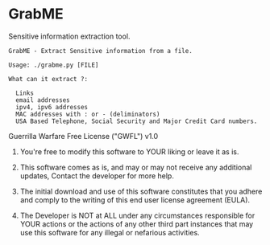# GrabME
Sensitive information extraction tool.

    GrabME - Extract Sensitive information from a file.

    Usage: ./grabme.py [FILE]

    What can it extract ?:

      Links
      email addresses
      ipv4, ipv6 addresses
      MAC addresses with : or - (deliminators)
      USA Based Telephone, Social Security and Major Credit Card numbers.

Guerrilla Warfare Free License ("GWFL") v1.0

1. You're free to modify this software to YOUR liking or leave it as is.

2. This software comes as is, and may or may not receive any additional updates, Contact the developer for more help.

3. The initial download and use of this software constitutes that you adhere and comply to the writing of this end user license agreement (EULA).

4. The Developer is NOT at ALL under any circumstances responsible for YOUR actions or the actions of any other third part instances that may use this software for any illegal or nefarious activities.
